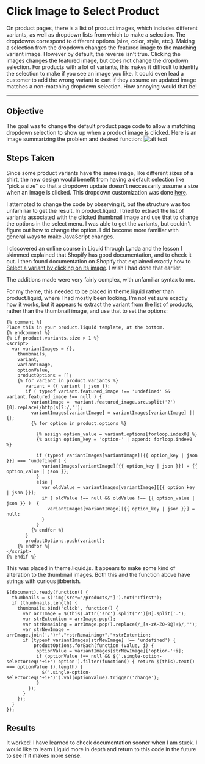 # Click Image to Select Product
On product pages, there is a list of product images, which includes different variants, as well as dropdown lists from which to make a selection. The dropdowns correspond to different options (size, color, style, etc.). Making a selection from the dropdown changes the featured image to the matching variant image. However by default, the reverse isn't true. Clicking the images changes the featured image, but does not change the dropdown selection. For products with a lot of variants, this makes it difficult to identify the selection to make if you see an image you like. It could even lead a customer to add the wrong variant to cart if they assume an updated image matches a non-matching dropdown selection. How annoying would that be!
___
## Objective
The goal was to change the default product page code to allow a matching dropdown selection to show up when a product image is clicked. Here is an image summarizing the problem and desired function:
![alt text](https://github.com/rebeccapizano/Coursework/blob/master/Shopify-Liquid/ClickImageToSelectProduct/DropdownDescription.png)

## Steps Taken
Since some product variants have the same image, like different sizes of a shirt, the new design would benefit from having a default selection like "pick a size" so that a dropdown update doesn't neccessarily assume a size when an image is clicked. This dropdown customization was done [here](https://github.com/rebeccapizano/Coursework/tree/master/Shopify-Liquid/DropdownCustomization).

I attempted to change the code by observing it, but the structure was too unfamiliar to get the result. In product.liquid, I tried to extract the list of variants associated with the clicked thumbnail image and use that to change the options in the select menu. I was able to get the variants, but couldn't figure out how to change the option. I did become more familiar with general ways to make JavaScript changes. 

I discovered an online course in Liquid through Lynda and the lesson I skimmed explained that Shopify has good documentation, and to check it out. I then found documentation on Shopify that explained exactly how to [Select a variant by clicking on its image](https://help.shopify.com/en/themes/customization/products/variants/select-variants-by-clicking-images). I wish I had done that earlier.

The additions made were very fairly complex, with unfamiliar syntax to me. 

For my theme, this needed to be placed in theme.liquid rather than product.liquid, where I had mostly been looking. I'm not yet sure exactly how it works, but it appears to extract the variant from the list of products, rather than the thumbnail image, and use that to set the options:
```
{% comment %}
Place this in your product.liquid template, at the bottom.
{% endcomment %}
{% if product.variants.size > 1 %}
<script>
  var variantImages = {},
    thumbnails,
    variant,
    variantImage,
    optionValue,
    productOptions = [];
    {% for variant in product.variants %}
       variant = {{ variant | json }};
       if ( typeof variant.featured_image !== 'undefined' && variant.featured_image !== null ) {
         variantImage =  variant.featured_image.src.split('?')[0].replace(/http(s)?:/,'');
         variantImages[variantImage] = variantImages[variantImage] || {};
         {% for option in product.options %}
         
           {% assign option_value = variant.options[forloop.index0] %}
           {% assign option_key = 'option-' | append: forloop.index0 %}
         	
           if (typeof variantImages[variantImage][{{ option_key | json }}] === 'undefined') {
             variantImages[variantImage][{{ option_key | json }}] = {{ option_value | json }};
           }
           else {
             var oldValue = variantImages[variantImage][{{ option_key | json }}];
             if ( oldValue !== null && oldValue !== {{ option_value | json }} )  {
               variantImages[variantImage][{{ option_key | json }}] = null;
             }
           }
         {% endfor %}
       }
       productOptions.push(variant);
    {% endfor %}
</script> 
{% endif %}
```
This was placed in theme.liquid.js. It appears to make some kind of alteration to the thumbnail images. Both this and the function above have strings with curious jibberish.
```
$(document).ready(function() {
  thumbnails = $('img[src*="/products/"]').not(':first');
  if (thumbnails.length) {
    thumbnails.bind('click', function() {
      var arrImage = $(this).attr('src').split('?')[0].split('.');
      var strExtention = arrImage.pop();
      var strRemaining = arrImage.pop().replace(/_[a-zA-Z0-9@]+$/,'');
      var strNewImage = arrImage.join('.')+"."+strRemaining+"."+strExtention;
      if (typeof variantImages[strNewImage] !== 'undefined') {
          productOptions.forEach(function (value, i) {
           optionValue = variantImages[strNewImage]['option-'+i];
           if (optionValue !== null && $('.single-option-selector:eq('+i+') option').filter(function() { return $(this).text() === optionValue }).length) {
             $('.single-option-selector:eq('+i+')').val(optionValue).trigger('change');
           }
        });
      }
    });
  }
});
```

## Results
It worked! I have learned to check documentation sooner when I am stuck. I would like to learn Liquid more in depth and return to this code in the future to see if it makes more sense.
